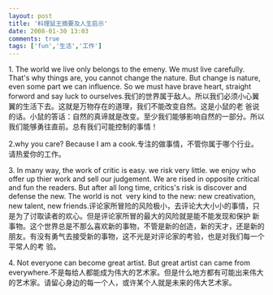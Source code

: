 ```yaml
---
layout: post
title: '料理鼠王摘要及人生启示'
date: 2008-01-30 13:03
comments: true
tags: ['fun','生活','工作']
---
```


1\. The world we live only belongs to the emeny. We must live carefully.
That's why things are, you cannot change the nature. But change is nature,
even some part we can influence. So we must have brave heart, straight forword
and say luck to ourselves.我们的世界属于敌人。所以我们必须小心翼翼的生活下去。这就是万物存在的道理，我们不能改变自然。这是小鼠的老
爸说的话。小鼠的答话：自然的真谛就是改变。至少我们能够影响自然的一部分。所以我们能够勇往直前。总有我们可能控制的事情！

2.why you care? Because I am a cook.专注的做事情，不管你属于哪个行业。请热爱你的工作。

3\. In many way, the work of critic is easy. we risk very little. we enjoy who
offer up thier work and sell our judgement. We are rised in opposite critical
and fun the readers. But after all long time, critics's risk is discover and
defense the new. The world is not  very kind to the new: new creativation, new
talent, new friends.评论家所冒险的风险极小，去评论大大小小的事情，只是为了讨取读者的欢心。但是评论家所冒的最大的风险就是能不能发现和保护
新事物。这个世界总是不那么喜欢新的事物，不管是新的创造，新的天才，还是新的朋友。有没有勇气去接受新的事物，这不光是对评论家的考验，也是对我们每一个平常人的考
验。

4\. Not everyone can become great artist. But great artist can came from
everywhere.不是每给人都能成为伟大的艺术家。但是什么地方都有可能出来伟大的艺术家。请留心身边的每一个人，或许某个人就是未来的伟大艺术家。


